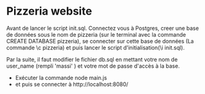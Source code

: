 # Pizzeria website

 Avant de lancer le script init.sql. Connectez vous à Postgres, creer une base de données sous le nom de pizzeria (sur le terminal avec la commande CREATE DATABASE pizzeria), se connecter sur cette base de données (La commande \c pizzeria) et puis lancer le script d'initialisation(\i init.sql).

 Par la suite, il faut modifier le fichier db.sql en mettant votre nom de user_name (rempli 'massi' ) et votre mot de passe d'accès à la base.

 - Exécuter la commande node main.js
 - et puis se connecter à http://localhost:8080/


